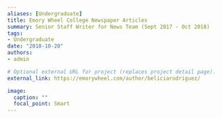 ```yaml
---
aliases: [Undergraduate]
title: Emory Wheel College Newspaper Articles
summary: Senior Staff Writer for News Team (Sept 2017 - Oct 2018)
tags:
- Undergraduate
date: "2018-10-20"
authors:
- admin

# Optional external URL for project (replaces project detail page).
external_link: https://emorywheel.com/author/beliciarodriguez/

image:
  caption: ""
  focal_point: Smart
---
```

